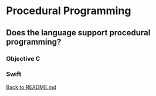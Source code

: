 # Procedural Programming

## Does the language support procedural programming?

### Objective C 

### Swift
[Back to README.md](/README.md)
